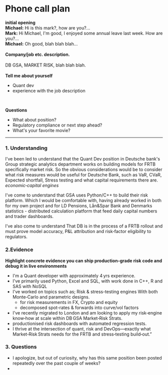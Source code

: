 # Phone call plan

**initial opening** \
**Michael:** Hi is this mark?, how are you?... \
**Mark:** Hi Michael, I'm good, I enjoyed some annual leave last week. How are you?... \
**Michael:** Oh good, blah blah blah... \
<br>
**Company/job etc. description.** <br>
<br>
DB GSA, MARKET RISK, blah blah blah.<br>
<br>
**Tell me about yourself** <br>
- Quant dev
- experience with the job description

<br>

**Questions**
- What about position?
- Regulatory compliance or next step ahead?
- What's your favorite movie?



--------------------------------------------------------------
### 1. Understanding
I've been led to understand that the Quant Dev position in Deutsche bank's Group strategic analytics department works on building models for FRTB specifically market risk. 
So the obvious considerations would be to consider what risk measures would be useful for Deutsche Bank, such as VaR, CVaR, Expected shortfall, Stress testing and what capital requirements there are. *economic‑capital engines*

I've come to understand that GSA uses Python/C++ to build their risk platform. Which I would be comfortable with, having already worked in both for my own project and for LD Pensions, Lån&Spar Bank and Denmarks statistics - distributed calculation platform that feed daily capital numbers and trader dashboards.

I've also come to understand That DB is in the process of a FRTB rollout and must prove model accuracy, P&L attribution and risk‑factor eligibility to regulators.

### 2.Evidence
**Highlight concrete evidence you can ship production-grade risk code and debug it in live environments**

- I'm a Quant developer with approximately 4 yrs experience.
- I've primarily used Python, Excel and SQL, with work done in C++, R and SAS with NoSQL
- I've worked on topics such as; Risk & stress-testing engines With both Monte‑Carlo and parametric designs.
  - for risk measurements in FX, Crypto and equity
  - decomposed spot-rates & forwards into curve/vol factors
- I've recently migrated to London and am looking to apply my risk‑engine know‑how at scale within DB GSA Market‑Risk Strats.
- productionised risk dashboards with automated regression tests.
- I thrive at the intersection of quant, risk and DevOps—exactly what Market‑Risk Strats needs for the FRTB and stress‑testing build‑out.”

### 3. Questions
- I apologize, but out of curiosity, why has this same position been posted repeatedly over the past couple of weeks?
- 

